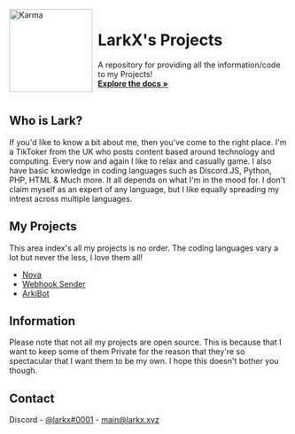 <!--
*** Thanks for checking out the Best-README-Template. If you have a suggestion
*** that would make this better, please fork the repo and create a pull request
*** or simply open an issue with the tag "enhancement".
*** Thanks again! Now go create something AMAZING! :D
-->



<!-- PROJECT SHIELDS -->
<!--
*** I'm using markdown "reference style" links for readability.
*** Reference links are enclosed in brackets [ ] instead of parentheses ( ).
*** See the bottom of this document for the declaration of the reference variables
*** for contributors-url, forks-url, etc. This is an optional, concise syntax you may use.
*** https://www.markdownguide.org/basic-syntax/#reference-style-links
-->


<!-- PROJECT LOGO -->
<img width="150" height="150" align="left" style="float: left; margin: 0 10px 0 0;" alt="Karma" src="https://media.discordapp.net/attachments/763790641041637436/810624344153391144/larkpcz1.png?width=540&height=540"> 

# LarkX's Projects

  <p align="left">
    A repository for providing all the information/code to my Projects!
    <br />
    <a href="https://github.com/larkify/projects"><strong>Explore the docs »</strong></a>
    <br />
    <br />
  </p>
</p>



<!-- TABLE OF CONTENTS -->


<!-- ABOUT THE PROJECT -->
## Who is Lark?

If you'd like to know a bit about me, then you've come to the right place. I'm a TikToker from the UK who posts content based around technology and computing. Every now and again I like to relax and casually game. I also have basic knowledge in coding languages such as Discord.JS, Python, PHP, HTML & Much more. It all depends on what I'm in the mood for. I don't claim myself as an expert of any language, but I like equally spreading my intrest across multiple languages.

## My Projects

This area index's all my projects is no order. The coding languages vary a lot but never the less, I love them all!
* [Nova](https://nova.larkx.xyz/)
* [Webhook Sender](https://webhook.larkx.xyz/)
* [ArkiBot](https://larkx.xyz/)



<!-- GETTING STARTED -->
## Information

Please note that not all my projects are open source. This is because that I want to keep some of them Private for the reason that they're so spectacular that I want them to be my own. I hope this doesn't bother you though. 


<!-- CONTACT -->
## Contact

Discord - [@larkx#0001](https://discord.bio/larkx) - main@larkx.xyz


<!-- MARKDOWN LINKS & IMAGES -->
<!-- https://www.markdownguide.org/basic-syntax/#reference-style-links -->
[forks-shield]: https://img.shields.io/github/forks/larkify/projects?style=for-the-badge&logo=appveyor
[forks-url]: https://github.com/larkify/projects/network/members
[stars-shield]: https://img.shields.io/github/stars/larkify/projects?style=for-the-badge&logo=appveyor
[stars-url]: https://github.com/larkify/projects/stargazers
[issues-shield]: https://img.shields.io/github/issues/larkify/projects?style=for-the-badge&logo=appveyor
[issues-url]: https://github.com/larkify/projects/issues
[product-screenshot]: images/screenshot.png

